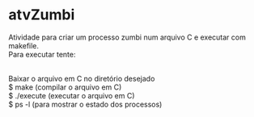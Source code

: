 # atvZumbi
Atividade para criar um processo zumbi num arquivo C e executar com makefile.<br>
Para executar tente:

  <br> Baixar o arquivo em C no diretório desejado
  <br>$ make (compilar o arquivo em C)
  <br>$ ./execute (executar o arquivo em C)
  <br>$ ps -l (para mostrar o estado dos processos)
